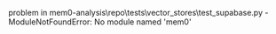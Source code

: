problem in mem0-analysis\repo\tests\vector_stores\test_supabase.py - ModuleNotFoundError: No module named 'mem0'
